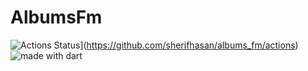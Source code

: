 # AlbumsFm 
![Actions Status](https://github.com/sherifhasan/albums_fm/workflows/Build%20and%20Test/badge.svg)](https://github.com/sherifhasan/albums_fm/actions) 
<img src="https://img.shields.io/badge/made%20with-dart-blue.svg" alt="made with dart">
